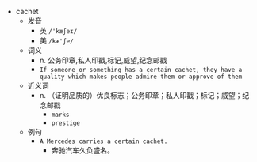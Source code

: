- cachet
  - 发音
    - 英 `/'kæʃeɪ/`
    - 美 `/kæ'ʃe/`
  - 词义
    - n. 公务印章,私人印戳,标记,威望,纪念邮戳
    - `If someone or something has a certain cachet, they have a quality which makes people admire them or approve of them`
  - 近义词
    - n. （证明品质的）优良标志；公务印章；私人印戳；标记；威望；纪念邮戳
      - `marks`
      - `prestige`
  - 例句
    - `A Mercedes carries a certain cachet.`
      - 奔驰汽车久负盛名。

